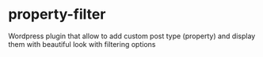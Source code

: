 # property-filter
Wordpress plugin that allow to add custom post type (property) and display them with beautiful look with filtering options
